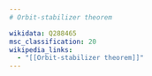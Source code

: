 ```yaml
---
# Orbit-stabilizer theorem

wikidata: Q288465
msc_classification: 20
wikipedia_links:
  - "[[Orbit-stabilizer theorem]]"
---
```

